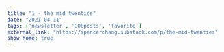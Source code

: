 ```yaml
---
title: "1 - the mid twenties"
date: "2021-04-11"
tags: ['newsletter', '100posts', 'favorite']
external_link: "https://spencerchang.substack.com/p/the-mid-twenties"
show_home: true
---
```



